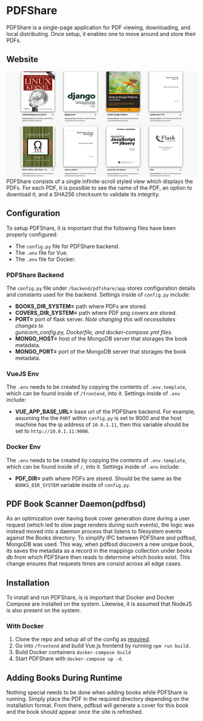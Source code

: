 # PDFShare
PDFShare is a single-page application for PDF viewing, downloading, and local distributing.
Once setup, it enables one to move around and store their PDFs.

## **Website**
![Alt text](./screenshots/pdf_library.png "PDF Library")
PDFShare consists of a single infinite-scroll styled view which displays the PDFs. For 
each PDF, it is possible to see the name of the PDF, an option to download it, and a 
SHA256 checksum to validate its integrity.

## **Configuration**
To setup PDFShare, it is important that the following files have been properly configured:
- The `config.py` file for PDFShare backend.
- The `.env` file for Vue.
- The `.env` file for Docker.

### **PDFShare Backend**
The `config.py` file under `/backend/pdfshare/app` stores configuration details and 
constants used for the backend. Settings inside of `config.py` include:
- **BOOKS_DIR_SYSTEM=** path where PDFs are stored.
- **COVERS_DIR_SYSTEM=** path where PDF png covers are stored.
- **PORT=** port of flask server. *Note changing this will necessitates changes to   
  gunicorn_config.py, Dockerfile, and docker-compose.yml files*.
- **MONGO_HOST=** host of the MongoDB server that storages the book metadata.
- **MONGO_PORT=** port of the MongoDB server that storages the book metadata.

### **VueJS Env**
The `.env` needs to be created by copying the contents of `.env.template`, which
can be found inside of `/frontend`, into it. Settings inside of `.env` include:
- **VUE_APP_BASE_URL=** base url of the PDFShare backend. For example, assuming the
  the `PORT` within `config.py` is set to 9000 and the host machine has the ip address
  of `10.0.1.11`, then this variable should be set to `http://10.0.1.11:9000`.

### **Docker Env**
The `.env` needs to be created by copying the contents of `.env.template`, which
can be found inside of `/`, into it. Settings inside of `.env` include:
- **PDF_DIR=** path where PDFs are stored. Should be the same as the `BOOKS_DIR_SYSTEM`
  variable inside of `config.py`.

## **PDF Book Scanner Daemon(pdfbsd)**
As an optimization over having book cover generation done during a user request (which
led to slow page renders during such events), the logic was instead moved into a daemon
process that listens to filesystem events against the Books directory. To simplify IPC
between PDFShare and pdfbsd, MongoDB was used. This way, when pdfbsd discovers a new
unique book, its saves the metadata as a record in the mappings collection under books
db from which PDFShare then reads to determine which books exist. This change ensures
that requests times are consist across all edge cases.

## **Installation**
To install and run PDFShare, is is important that Docker and Docker Compose are installed
on the system. Likewise, it is assumed that NodeJS is also present on the system.

### **With Docker**
1. Clone the repo and setup all of the config as [required](#configuration).
2. Go into `/frontend` and build Vue.js frontend by running `npm run build`.
3. Build Docker containers `docker-compose build`
4. Start PDFShare with `docker-compose up -d`.

## **Adding Books During Runtime**
Nothing special needs to be done when adding books while PDFShare is running. Simply place
the PDF in the required directory depending on the installation format. From there, pdfbsd
will generate a cover for this book and the book should appear once the site is refreshed.
